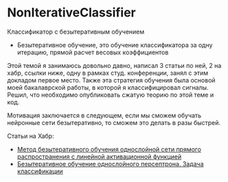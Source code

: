 # NonIterativeClassifier
Классификатор с безытеративным обучением

* Безытеративное обучение, это обучение классификатора за одну итерацию, прямой расчет весовых коэффициентов

Этой темой я занимаюсь довольно давно, написал 3 статьи по ней, 2 на хабр, ссылки ниже, одну в рамках студ. конференции, занял с этим докладом первое место. Также эта стратегия обучения была основой моей бакалаврской работы, в которой я классифицировал сигналы. Решил, что необходимо опубликовать сжатую теорию по этой теме и код. 

Мотивация заключается в следующем, если мы сможем обучать нейронные сети безытеративно, то сможем это делать в разы быстрей.

Статьи на Хабр: 
 * [Метод безытеративного обучения однослойной сети прямого распространения с линейной активационной функцией](https://habr.com/ru/post/332936)
 * [Безытеративное обучение однослойного персептрона. Задача классификации](https://habr.com/ru/post/333382)
